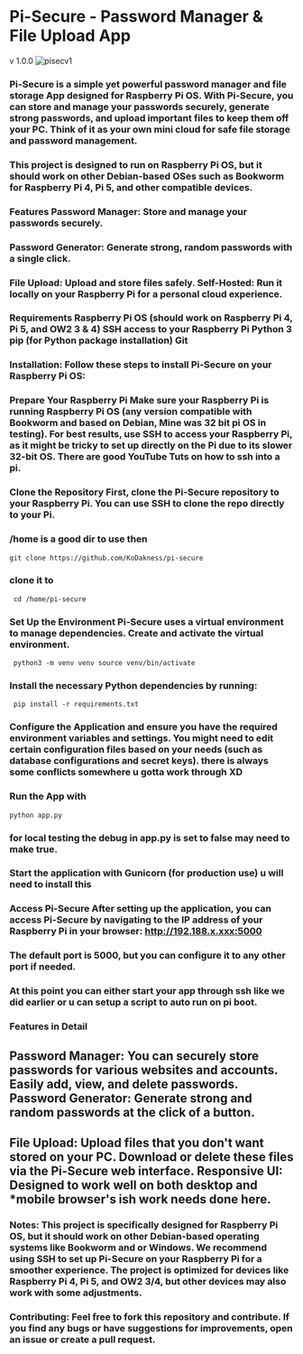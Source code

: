# Pi-Secure - Password Manager & File Upload App


v 1.0.0
![pisecv1](https://github.com/user-attachments/assets/1aff8d71-7337-4c31-9b00-e4e3214d9b3c)

### Pi-Secure is a simple yet powerful password manager and file storage App designed for Raspberry Pi OS. With Pi-Secure, you can store and manage your passwords securely, generate strong passwords, and upload important files to keep them off your PC. Think of it as your own mini cloud for safe file storage and password management.

### This project is designed to run on Raspberry Pi OS, but it should work on other Debian-based OSes such as Bookworm for Raspberry Pi 4, Pi 5, and other compatible devices.

### Features Password Manager: Store and manage your passwords securely. 
### Password Generator: Generate strong, random passwords with a single click. 
### File Upload: Upload and store files safely. Self-Hosted: Run it locally on your Raspberry Pi for a personal cloud experience. 
### Requirements Raspberry Pi OS (should work on Raspberry Pi 4, Pi 5, and OW2 3 & 4) SSH access to your Raspberry Pi Python 3 pip (for Python package installation) Git

### Installation: Follow these steps to install Pi-Secure on your Raspberry Pi OS:

### Prepare Your Raspberry Pi Make sure your Raspberry Pi is running Raspberry Pi OS (any version compatible with Bookworm and based on Debian, Mine was 32 bit pi OS in testing). For best results, use SSH to access your Raspberry Pi, as it might be tricky to set up directly on the Pi due to its slower 32-bit OS. There are good YouTube Tuts on how to ssh into a pi.

### Clone the Repository First, clone the Pi-Secure repository to your Raspberry Pi. You can use SSH to clone the repo directly to your Pi.

### /home is a good dir to use then 
```
git clone https://github.com/KoDakness/pi-secure 

``` 
### clone it to
```
 cd /home/pi-secure
```
### Set Up the Environment Pi-Secure uses a virtual environment to manage dependencies. Create and activate the virtual environment.
```
 python3 -m venv venv source venv/bin/activate
```
### Install the necessary Python dependencies by running:
```
 pip install -r requirements.txt
```
### Configure the Application and ensure you have the required environment variables and settings. You might need to edit certain configuration files based on your needs (such as database configurations and secret keys). there is always some conflicts somewhere u gotta work through XD

### Run the App with 
```
python app.py  
```
### for local testing the debug in app.py is set to false may need to make true.

### Start the application with Gunicorn (for production use) u will need to install this

### Access Pi-Secure After setting up the application, you can access Pi-Secure by navigating to the IP address of your Raspberry Pi in your browser: http://192.188.x.xxx:5000

### The default port is 5000, but you can configure it to any other port if needed.

### At this point you can either start your app through ssh like we did earlier or u can setup a script to auto run on pi boot.

### Features in Detail

##  Password Manager: You can securely store passwords for various websites and accounts. Easily add, view, and delete passwords. Password Generator: Generate strong and random passwords at the click of a button.

##   File Upload: Upload files that you don't want stored on your PC. Download or delete these files via the Pi-Secure web interface. Responsive UI: Designed to work well on both desktop and *mobile browser's ish work needs done here.

### Notes: This project is specifically designed for Raspberry Pi OS, but it should work on other Debian-based operating systems like Bookworm and or Windows. We recommend using SSH to set up Pi-Secure on your Raspberry Pi for a smoother experience. The project is optimized for devices like Raspberry Pi 4, Pi 5, and OW2 3/4, but other devices may also work with some adjustments.

### Contributing: Feel free to fork this repository and contribute. If you find any bugs or have suggestions for improvements, open an issue or create a pull request.
